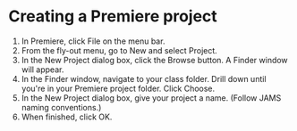 # Creating a Premiere project

1. In Premiere, click File on the menu bar.
2. From the fly-out menu, go to New and select Project.
3. In the New Project dialog box, click the Browse button. A Finder window will appear.
4. In the Finder window, navigate to your class folder. Drill down until you're in your Premiere project folder. Click Choose.
5. In the New Project dialog box, give your project a name. \(Follow JAMS naming conventions.\)
6. When finished, click OK.

